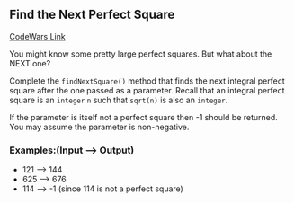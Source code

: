 ## Find the Next Perfect Square
[CodeWars Link](https://www.codewars.com/kata/56269eb78ad2e4ced1000013)

You might know some pretty large perfect squares. But what about the NEXT one?

Complete the `findNextSquare()` method that finds the next integral perfect square after the one passed as a parameter. Recall that an integral perfect square is an `integer` `n` such that `sqrt(n)` is also an `integer`.

If the parameter is itself not a perfect square then -1 should be returned. You may assume the parameter is non-negative.

### Examples:(Input --> Output)
* 121 --> 144
* 625 --> 676
* 114 --> -1 (since 114 is not a perfect square)
